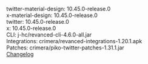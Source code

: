 twitter-material-design: 10.45.0-release.0  
x-material-design: 10.45.0-release.0  
twitter: 10.45.0-release.0  
x: 10.45.0-release.0  
CLI: j-hc/revanced-cli-4.6.0-all.jar  
Integrations: crimera/revanced-integrations-1.20.1.apk  
Patches: crimera/piko-twitter-patches-1.31.1.jar  
[Changelog](https://github.com/crimera/piko/releases/tag/v1.31.1)  
